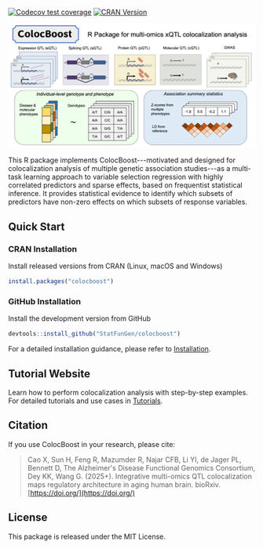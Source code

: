 [![Codecov test coverage](https://codecov.io/gh/StatFunGen/colocboost/branch/main/graph/badge.svg)](https://codecov.io/gh/StatFunGen/colocboost?branch=main)
[![CRAN Version](https://www.r-pkg.org/badges/version/colocboost)](https://cran.r-project.org/package=colocboost)

![](man/figures/colocboost.png)


This R package implements ColocBoost---motivated and designed for colocalization analysis of multiple genetic association studies---as a multi-task learning approach to variable selection regression with highly correlated predictors and sparse effects, based on frequentist statistical inference. It provides statistical evidence to identify which subsets of predictors have non-zero effects on which subsets of response variables.

## Quick Start

### CRAN Installation
Install released versions from CRAN (Linux, macOS and Windows)

```r
install.packages("colocboost")
```

### GitHub Installation
Install the development version from GitHub

```r
devtools::install_github("StatFunGen/colocboost")
```

For a detailed installation guidance, please refer to [Installation](https://statfungen.github.io/colocboost/articles/installation.html).


## Tutorial Website

Learn how to perform colocalization analysis with step-by-step examples. For detailed tutorials and use cases in [Tutorials](https://statfungen.github.io/colocboost/articles/index.html).


## Citation

If you use ColocBoost in your research, please cite:

> Cao X, Sun H, Feng R, Mazumder R, Najar CFB, Li YI, de Jager PL, Bennett D, The Alzheimer's Disease Functional Genomics Consortium, Dey KK, Wang G. (2025+). Integrative multi-omics QTL colocalization maps regulatory architecture in aging human brain. bioRxiv. [https://doi.org/](https://doi.org/)


## License

This package is released under the MIT License.
